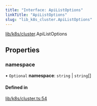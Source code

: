 ```yaml
---
title: "Interface: ApiListOptions"
linkTitle: "ApiListOptions"
slug: "lib_k8s_cluster.ApiListOptions"
---
```


[lib/k8s/cluster](../modules/lib_k8s_cluster.md).ApiListOptions

## Properties

### namespace

• `Optional` **namespace**: `string` \| `string`[]

#### Defined in

[lib/k8s/cluster.ts:54](https://github.com/kinvolk/headlamp/blob/2fb68817/frontend/src/lib/k8s/cluster.ts#L54)
